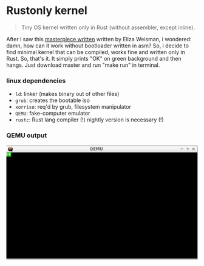 # Rustonly kernel

> Tiny OS kernel written only in Rust (without assembler, except inline). 

After i saw this [masterpiece written](https://github.com/hawkw/sos-kernel) written by Eliza Weisman, i wondered: damn, how can it work without bootloader written in asm? So, i decide to find minimal kernel that can be compiled, works fine and written only in Rust. So, that's it. It simply prints "OK" on green background and then hangs. Just download master and run "make run" in terminal.

### linux dependencies
- `ld`: linker (makes binary out of other files)
- `grub`: creates the bootable iso
- `xorriso`: req'd by grub, filesystem manipulator
- `QEMU`: fake-computer emulator
- `rustc`: Rust lang compiler (!) nightly version is necessary (!)

### QEMU output
![alt tag](https://github.com/xeqlol/rustonly-kernel/blob/master/qemu.png)
